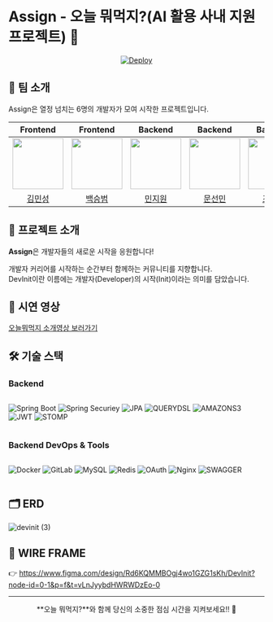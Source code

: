 # Assign - 오늘 뭐먹지?(AI 활용 사내 지원 프로젝트) 🚀

<div align="center">

[![Deploy](https://img.shields.io/badge/Assign-배포_링크-4285F4?style=for-the-badge&logo=google-chrome&logoColor=white)](https://kdt-pt-1-pj-2-team03.elicecoding.com/)

</div>

## 👥 팀 소개
Assign은 열정 넘치는 6명의 개발자가 모여 시작한 프로젝트입니다.

|Frontend|Frontend|Backend|Backend|Backend|Backend|
|:------:|:------:|:------:|:------:|:------:|:------:|
|[<img src="https://avatars.githubusercontent.com/u/78842816?v=4" width="100px">](https://github.com/min-s9709)|[<img src="https://avatars.githubusercontent.com/u/74394824?v=4" width="100px">](https://github.com/seung365)|[<img src="https://avatars.githubusercontent.com/u/49359846?v=4" width="100px">](https://github.com/jiwon2030)|[<img src="https://avatars.githubusercontent.com/u/77718648?v=4" width="100px">](https://github.com/moonsunmean)|[<img src="https://avatars.githubusercontent.com/u/77718648?v=4" width="100px">](https://github.com/BugeonJo)|[<img src="https://avatars.githubusercontent.com/u/77718648?v=4" width="100px">](https://github.com/asdg2795)|
|[김민성](https://github.com/min-s9709)|[백승범](https://github.com/seung365)|[민지원](https://github.com/jiwon2030)|[문선민](https://github.com/moonsunmean)|[조부건](https://github.com/BugeonJo)|[김준수](https://github.com/asdg2795)|

## 📌 프로젝트 소개

**Assign**은 개발자들의 새로운 시작을 응원합니다!

개발자 커리어를 시작하는 순간부터 함께하는 커뮤니티를 지향합니다. <br>
DevInit이란 이름에는 개발자(Developer)의 시작(Init)이라는 의미를 담았습니다.

## 🎥 시연 영상
[오늘뭐먹지 소개영상 보러가기](https://www.youtube.com/watch?v=o9vIi2q4dpY)

## 🛠 기술 스택

### Backend

<div style="display: flex; flex-wrap: wrap; gap: 10px;">

![Spring Boot](https://img.shields.io/badge/Spring_Boot-6DB33F?style=for-the-badge&logo=spring-boot&logoColor=white)
![Spring Securiey](https://img.shields.io/badge/springsecurity-6DB33F?style=for-the-badge&logo=springsecurity&logoColor=white)
![JPA](https://img.shields.io/badge/jpa-6DB33F?style=for-the-badge&logo=jpa&logoColor=white)
![QUERYDSL](https://img.shields.io/badge/queryDSL-6DB33F?style=for-the-badge&logo=queryDSL&logoColor=white)
![AMAZONS3](https://img.shields.io/badge/amazons3-569A31?style=for-the-badge&logo=amazons3&logoColor=white)
![JWT](https://img.shields.io/badge/jsonwebtokens-000000?style=for-the-badge&logo=jsonwebtokens&logoColor=white)
![STOMP](https://img.shields.io/badge/STOMP-000000?style=for-the-badge&logo=null&logoColor=white)


</div>


### Backend DevOps & Tools
<div style="display: flex; flex-wrap: wrap; gap: 10px;">

![Docker](https://img.shields.io/badge/Docker-2496ED?style=for-the-badge&logo=docker&logoColor=white)
![GitLab](https://img.shields.io/badge/GitLab-330F63?style=for-the-badge&logo=gitlab&logoColor=white)
![MySQL](https://img.shields.io/badge/MySQL-4479A1?style=for-the-badge&logo=mysql&logoColor=white)
![Redis](https://img.shields.io/badge/Redis-DC382D?style=for-the-badge&logo=redis&logoColor=white)
![OAuth](https://img.shields.io/badge/OAuth-4285F4?style=for-the-badge&logo=google&logoColor=white)
![Nginx](https://img.shields.io/badge/Nginx-009639?style=for-the-badge&logo=nginx&logoColor=white)
![SWAGGER](https://img.shields.io/badge/swagger-85EA2D?style=for-the-badge&logo=swagger&logoColor=white)


</div>

## 🗂 ERD
![devinit (3)](https://github.com/user-attachments/assets/2d584c32-f1f2-4971-a2d0-09585cec062c)

## 🎨 WIRE FRAME

👉 https://www.figma.com/design/Rd6KQMMBOgj4wo1GZG1sKh/DevInit?node-id=0-1&p=f&t=vLnJyybdHWRWDzEo-0
  

---
<div align="center">
  
**오늘 뭐먹지?**와 함께 당신의 소중한 점심 시간을 지켜보세요!! 🚀

</div>
